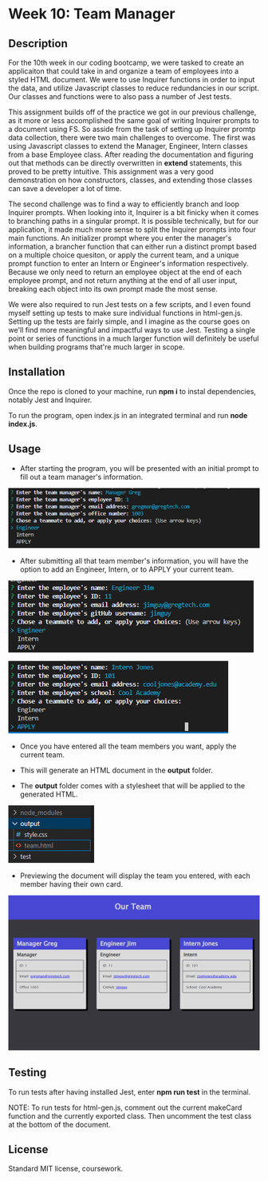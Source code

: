 # Week 10: Team Manager

## Description

For the 10th week in our coding bootcamp, we were tasked to create an applicaiton that could take in and organize a team of employees into a styled HTML document. We were to use Inquirer functions in order to input the data, and utilize Javascript classes to reduce redundancies in our script. Our classes and functions were to also pass a number of Jest tests.

This assignment builds off of the practice we got in our previous challenge, as it more or less accomplished the same goal of writing Inquirer prompts to a document using FS. So asside from the task of setting up Inquirer promtp data collection, there were two main challenges to overcome. The first was using Javascript classes to extend the Manager, Engineer, Intern classes from a base Employee class. After reading the documentation and figuring out that methods can be directly overwritten in **extend** statements, this proved to be pretty intuitive. This assignment was a very good demonstration on how constructors, classes, and extending those classes can save a developer a lot of time.

The second challenge was to find a way to efficiently branch and loop Inquirer prompts. When looking into it, Inquirer is a bit finicky when it comes to branching paths in a singular prompt. It is possible technically, but for our application, it made much more sense to split the Inquirer prompts into four main functions. An initializer prompt where you enter the manager's information, a brancher function that can either run a distinct prompt based on a multiple choice quesiton, or apply the current team, and a unique prompt function to enter an Intern or Engineer's information respectively. Because we only need to return an employee object at the end of each employee prompt, and not return anything at the end of all user input, breaking each object into its own prompt made the most sense.

We were also required to run Jest tests on a few scripts, and I even found myself setting up tests to make sure individual functions in html-gen.js. Setting up the tests are fairly simple, and I imagine as the course goes on we'll find more meaningful and impactful ways to use Jest. Testing a single point or series of functions in a much larger function will definitely be useful when building programs that're much larger in scope.

## Installation

Once the repo is cloned to your machine, run **npm i** to instal dependencies, notably Jest and Inquirer.

To run the program, open index.js in an integrated terminal and run **node index.js**.

## Usage

- After starting the program, you will be presented with an initial prompt to fill out a team manager's information.

![init prompt](./assets/images/manager_prompt.PNG)

- After submitting all that team member's information, you will have the option to add an Engineer, Intern, or to APPLY your current team.

![engineer prompt](./assets/images/engineer_prompt.PNG)

![intern prompt](./assets/images/intern_prompt.PNG)

- Once you have entered all the team members you want, apply the current team.

- This will generate an HTML document in the **output** folder.

- The **output** folder comes with a stylesheet that will be applied to the generated HTML.

![output](./assets/images/html_location.PNG)

- Previewing the document will display the team you entered, with each member having their own card.

![output](./assets/images/generated_html.PNG)

## Testing

To run tests after having installed Jest, enter **npm run test** in the terminal.

NOTE: To run tests for html-gen.js, comment out the current makeCard function and the currently exported class. Then uncomment the test class at the bottom of the document.

## License 

Standard MIT license, coursework.